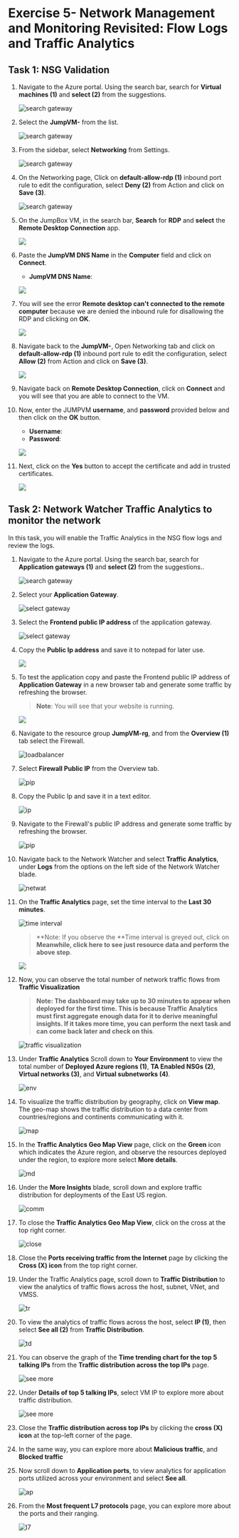 # Exercise 5- Network Management and Monitoring Revisited: Flow Logs and Traffic Analytics

## **Task 1: NSG Validation**

1. Navigate to the Azure portal. Using the search bar, search for **Virtual machines (1)** and **select (2)** from the suggestions.

   ![](images/a18.png "search gateway")
   
1. Select the **JumpVM-<inject key="DeploymentID" enableCopy="false" />** from the list.

   ![](images/a19.png "search gateway")
 
1. From the sidebar, select **Networking** from Settings.

   ![](images/a20.png "search gateway")

1. On the Networking page, Click on **default-allow-rdp (1)** inbound port rule to edit the configuration, select **Deny (2)** from Action and click on **Save (3)**.

   ![](images/a21.png "search gateway")
   
1. On the JumpBox VM, in the search bar, **Search** for **RDP** and **select** the **Remote Desktop Connection** app.
   
   ![](images/a24.png)

1. Paste the **JumpVM DNS Name** in the **Computer** field and click on **Connect**.
   * **JumpVM DNS Name**: **<inject key="JumpVM DNS Name" />**

   ![](images/a25.png)  
 
1. You will see the error **Remote desktop can't connected to the remote computer** because we are denied the inbound rule for disallowing the RDP and clicking on **OK**.

   ![](images/a27.png)
   
1. Navigate back to the **JumpVM-<inject key="DeploymentID" enableCopy="false" />**, Open Networking tab and click on **default-allow-rdp (1)** inbound port rule to edit the configuration, select **Allow (2)** from Action and click on **Save (3)**.

   ![](images/a28.png)

1. Navigate back on **Remote Desktop Connection**, click on **Connect** and you will see that you are able to connect to the VM.

1. Now, enter the JUMPVM **username**, and **password** provided below and then click on the **OK** button.
    - **Username**: **<inject key="JumpVM Admin Username" />**
    - **Password**: **<inject key="JumpVM Admin Password" />**
   
   ![](images/a30.png)
   
1. Next, click on the **Yes** button to accept the certificate and add in trusted certificates.

   ![](images/a31.png)

## **Task 2: Network Watcher Traffic Analytics to monitor the network**

In this task, you will enable the Traffic Analytics in the NSG flow logs and review the logs.
 
1. Navigate to the Azure portal. Using the search bar, search for **Application gateways (1)** and **select (2)** from the suggestions..
 
     ![](images/searchgateway.png "search gateway")
 
 1. Select your **Application Gateway**.
 
     ![](images/appgateway.png "select gateway")
 
 1. Select the **Frontend public IP address** of the application gateway.
 
     ![](images/image301.png "select gateway")
  
 1. Copy the **Public Ip address** and save it to notepad for later use.

     ![](images/editing12.png )

 1. To test the application copy and paste the Frontend public IP address of **Application Gateway** in a new browser tab and generate some traffic by refreshing the browser.
 
      > **Note**: You will see that your website is running.
 
      ![](/images/image307.png)

1. Navigate to the resource group **JumpVM-rg**, and from the **Overview (1)** tab select the Firewall.

   ![loadbalancer](/images1/firewall.png)
   
1. Select **Firewall Public IP** from the Overview tab.

    ![pip](/images1/firewallIP.png)
    
1. Copy the Public Ip and save it in a text editor.

    ![ip](/images1/firewallip1.png)
      
1. Navigate to the Firewall's public IP address and generate some traffic by refreshing the browser.

   ![pip](/images/a32.png)

1. Navigate back to the Network Watcher and select **Traffic Analytics**, under **Logs** from the options on the left side of the Network Watcher blade.

   ![netwat](https://github.com/CloudLabsAI-Azure/AIW-Azure-Network-Solutions/blob/main/media/traffic.png?raw=true)
      
1. On the **Traffic Analytics** page, set the time interval to the **Last 30 minutes**.

   ![time interval](/images1/timeinterval.png)
   
   > **Note: If you observe the **Time interval is greyed out, click on **Meanwhile, click here to see just resource data and perform the above step**.

      ![](https://github.com/CloudLabsAI-Azure/AIW-Azure-Network-Solutions/raw/main/media/timeinterval.png)
      
1. Now, you can observe the total number of network traffic flows from **Traffic Visualization**

    > **Note: The dashboard may take up to 30 minutes to appear when deployed for the first time. This is because Traffic Analytics must first aggregate enough data for it to derive meaningful insights. If it takes more time, you can perform the next task and can come back later and check on this**.
      
      ![traffic visualization](/images1/traffic%20visualisation.png)
     
1. Under **Traffic Analytics** Scroll down to **Your Environment** to view the total number of **Deployed Azure regions (1)**, **TA Enabled NSGs (2)**, **Virtual networks (3)**, and **Virtual subnetworks (4)**.

    ![env](/images1/environment1.png)
      
1. To visualize the traffic distribution by geography, click on **View map**. The geo-map shows the traffic distribution to a data center from countries/regions and continents communicating with it.

    ![map](/images1/viewmap.png)
     
1. In the **Traffic Analytics Geo Map View** page, click on the **Green** icon which indicates the Azure region, and observe the resources deployed under the region, to explore more select **More details**.

    ![md](/images1/moredetails.png)
      
1. Under the **More Insights** blade, scroll down and explore traffic distribution for deployments of the East US region.

    ![comm](/images1/moreinsights.png)
     
1. To close the **Traffic Analytics Geo Map View**, click on the cross at the top right corner.

     ![close](https://github.com/CloudLabsAI-Azure/AIW-Azure-Network-Services/blob/main/media/close.png?raw=true)
      
1. Close the **Ports receiving traffic from the Internet** page by clicking the **Cross (X) icon** from the top right corner.
      
1. Under the Traffic Analytics page, scroll down to **Traffic Distribution** to view the analytics of traffic flows across the host, subnet, VNet, and VMSS.

    ![tr](/images1/totaltraffic.png)
     
1. To view the analytics of traffic flows across the host, select **IP (1)**, then select **See all (2)** from **Traffic Distribution**.

    ![td](/images1/ipsee.png)
    
1. You can observe the graph of the **Time trending chart for the top 5 talking IPs** from the **Traffic distribution across the top IPs** page.

    ![see more](/images1/trafficdistri.png)
    
1. Under **Details of top 5 talking IPs**, select VM IP to explore more about traffic distribution.

     ![see more](/images1/top5.png)
     
1. Close the **Traffic distribution across top IPs** by clicking the **cross (X) icon** at the top-left corner of the page.
    
1. In the same way, you can explore more about **Malicious traffic**, and **Blocked traffic** 

1. Now scroll down to **Application ports**, to view analytics for application ports utilized across your environment and select **See all**.

    ![ap](/images1/applicationports.png)
     
1. From the **Most frequent L7 protocols** page, you can explore more about the ports and their ranging.

    ![l7](/images1/l7proto.png)


























